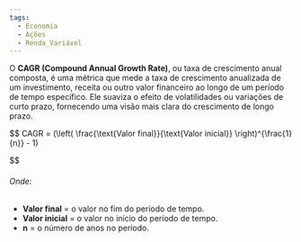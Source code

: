 ```yaml
---
tags:
  - Economia
  - Ações
  - Renda_Variável
---
```

O **CAGR (Compound Annual Growth Rate)**, ou taxa de crescimento anual composta, é uma métrica que mede a taxa de crescimento anualizada de um investimento, receita ou outro valor financeiro ao longo de um período de tempo específico. Ele suaviza o efeito de volatilidades ou variações de curto prazo, fornecendo uma visão mais clara do crescimento de longo prazo.

$$
CAGR = (\left( \frac{\text{Valor final}}{\text{Valor inicial}} \right)^{\frac{1}{n}} - 1)

$$
###### Onde:

- **Valor final** = o valor no fim do período de tempo.
- **Valor inicial** = o valor no início do período de tempo.
- **n** = o número de anos no período.